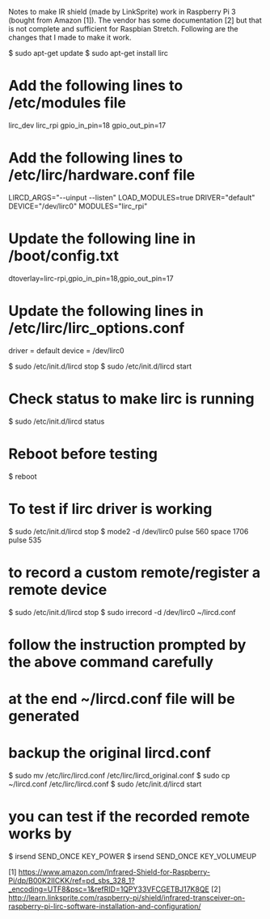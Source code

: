 Notes to make IR shield (made by LinkSprite) work in Raspberry Pi 3 (bought from Amazon [1]). 
The vendor has some documentation [2] but that is not complete and sufficient for Raspbian Stretch. 
Following are the changes that I made to make it work.

$ sudo apt-get update
$ sudo apt-get install lirc

# Add the following lines to /etc/modules file
lirc_dev
lirc_rpi gpio_in_pin=18 gpio_out_pin=17

# Add the following lines to /etc/lirc/hardware.conf file
LIRCD_ARGS="--uinput --listen"
LOAD_MODULES=true
DRIVER="default"
DEVICE="/dev/lirc0"
MODULES="lirc_rpi"

# Update the following line in /boot/config.txt
dtoverlay=lirc-rpi,gpio_in_pin=18,gpio_out_pin=17

# Update the following lines in /etc/lirc/lirc_options.conf
driver    = default
device    = /dev/lirc0

$ sudo /etc/init.d/lircd stop
$ sudo /etc/init.d/lircd start

# Check status to make lirc is running
$ sudo /etc/init.d/lircd status

# Reboot before testing
$ reboot

# To test if lirc driver is working
$ sudo /etc/init.d/lircd stop
$ mode2 -d /dev/lirc0
<press a key in remote and you should see multple lines like below>
pulse 560
space 1706
pulse 535

# to record a custom remote/register a remote device
$ sudo /etc/init.d/lircd stop
$ sudo irrecord -d /dev/lirc0 ~/lircd.conf
# follow the instruction prompted by the above command carefully
# at the end ~/lircd.conf file will be generated

# backup the original lircd.conf
$ sudo mv /etc/lirc/lircd.conf /etc/lirc/lircd_original.conf
$ sudo cp ~/lircd.conf /etc/lirc/lircd.conf
$ sudo /etc/init.d/lircd start

# you can test if the recorded remote works by
$ irsend SEND_ONCE <device-name> KEY_POWER
$ irsend SEND_ONCE <device-name> KEY_VOLUMEUP

[1] https://www.amazon.com/Infrared-Shield-for-Raspberry-Pi/dp/B00K2IICKK/ref=pd_sbs_328_1?_encoding=UTF8&psc=1&refRID=1QPY33VFCGETBJ17K8QE
[2] http://learn.linksprite.com/raspberry-pi/shield/infrared-transceiver-on-raspberry-pi-lirc-software-installation-and-configuration/
